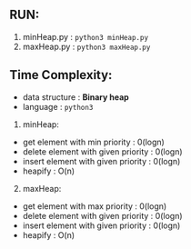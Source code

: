 ## RUN:
1. minHeap.py  : `python3 minHeap.py`
2. maxHeap.py  : `python3 maxHeap.py`

## Time Complexity:
- data structure : **Binary heap**
- language : `python3`
1. minHeap:
- get element with min priority : 0(logn)
- delete element with given priority : 0(logn)
- insert element with given priority : 0(logn)
- heapify : O(n)

2. maxHeap:
- get element with max priority : 0(logn)
- delete element with given priority : 0(logn)
- insert element with given priority : 0(logn)
- heapify : O(n)

